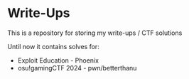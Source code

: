 # Write-Ups

This is a repository for storing my write-ups / CTF solutions

Until now it contains solves for:

- Exploit Education - Phoenix
- osu!gamingCTF 2024 - pwn/betterthanu
